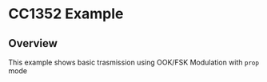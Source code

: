 # CC1352 Example 

## Overview
This example shows basic trasmission using OOK/FSK Modulation with `prop` mode
